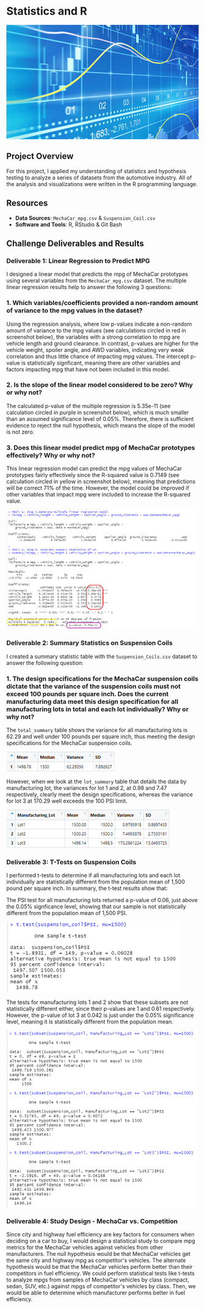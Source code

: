 # Statistics and R

<img src="images/statistics-header.jpg" width="1000" height="300">

## Project Overview
For this project, I applied my understanding of statistics and hypothesis testing to analyze a series of datasets from the automotive industry. All of the analysis and visualizations were written in the R programming language.

## Resources
- **Data Sources**: `MechaCar_mpg.csv` & `Suspension_Coil.csv`
- **Software and Tools**: R, RStudio & Git Bash

## Challenge Deliverables and Results

### Deliverable 1: Linear Regression to Predict MPG

I designed a linear model that predicts the mpg of MechaCar prototypes using several variables from the `MechaCar_mpg.csv` dataset. The multiple linear regression results help to answer the following 3 questions:

### **1. Which variables/coefficients provided a non-random amount of variance to the mpg values in the dataset?**
Using the regression analysis, where low p-values indicate a non-random amount of variance to the mpg values (see calculations circled in red in screenshot below), the variables with a strong correlation to mpg are vehicle length and ground clearance. In contrast, p-values are higher for the vehicle weight, spoiler angle, and AWD variables, indicating very weak correlation and thus little chance of impacting mpg values. The intercept p-value is statistically signficant, meaning there are other variables and factors impacting mpg that have not been included in this model.

### **2. Is the slope of the linear model considered to be zero? Why or why not?**
The calculated p-value of the multiple regression is 5.35e-11 (see calculation circled in purple in screenshot below), which is much smaller than an assumed significance level of 0.05%. Therefore, there is sufficient evidence to reject the null hypothesis, which means the slope of the model is not zero. 

### **3. Does this linear model predict mpg of MechaCar prototypes effectively? Why or why not?**
This linear regression model can predict the mpg values of MechaCar prototypes fairly effectively since the R-squared value is 0.7149 (see calculation circled in yellow in screenshot below), meaning that predictions will be correct 71% of the time. However, the model could be improved if other variables that impact mpg were included to increase the R-squared value. 

<img src="images/Delv 1_linear regression.PNG">

### Deliverable 2: Summary Statistics on Suspension Coils

I created a summary statistic table with the `Suspension_Coils.csv` dataset to answer the following question:

### **1. The design specifications for the MechaCar suspension coils dictate that the variance of the suspension coils must not exceed 100 pounds per square inch. Does the current manufacturing data meet this design specification for all manufacturing lots in total and each lot individually? Why or why not?**
The `total_summary` table shows the variance for all manufacturing lots is 62.29 and well under 100 pounds per square inch, thus meeting the design specifications for the MechaCar suspension coils.

<img src="images/Delv 2_total_summary.PNG">

However, when we look at the `lot_summary` table that details the data by manufacturing lot, the variances for lot 1 and 2, at 0.98 and 7.47 respectively, clearly meet the design specifications, whereas the variance for lot 3 at 170.29 well exceeds the 100 PSI limit. 

<img src="images/Delv 2_lot_summary.PNG">

### Deliverable 3: T-Tests on Suspension Coils

I performed t-tests to determine if all manufacturing lots and each lot individually are statistically different from the population mean of 1,500 pound per square inch. In summary, the t-test results show that:

The PSI test for all manufacturing lots returned a p-value of 0.06, just above the 0.05% signficance level, showing that our sample is not statistically different from the population mean of 1,500 PSI.

<img src="images/Delv 3_t-test_all lots.PNG">

The tests for manufacturing lots 1 and 2 show that these subsets are not statistically different either, since their p-values are 1 and 0.61 respectively. However, the p-value of lot 3 at 0.042 is just under the 0.05% significance level, meaning it is statistically different from the population mean. 

<img src="images/Delv 3_t-test_lots.PNG">

### Deliverable 4: Study Design - MechaCar vs. Competition

Since city and highway fuel efficiency are key factors for consumers when deciding on a car to buy, I would design a statistical study to compare mpg metrics for the MechaCar vehicles against vehicles from other manufacturers. The null hypothesis would be that MechaCar vehicles get the same city and highway mpg as competitor's vehicles. The alternate hypothesis would be that the MechaCar vehicles perform better than their competitors in fuel efficiency. We could perform statistical tests like t-tests to analyze mpgs from samples of MechaCar vehicles by class (compact, sedan, SUV, etc.) against mpgs of competitor's vehicles by class. Then, we would be able to determine which manufacturer performs better in fuel efficiency.
